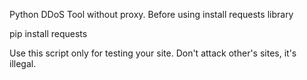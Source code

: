 Python DDoS Tool without proxy.
Before using install requests library

pip install requests

Use this script only for testing your site. Don't attack other's sites, it's illegal.
